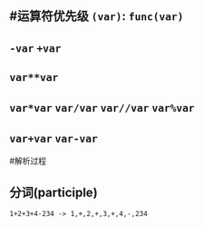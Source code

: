 #运算符优先级
`(var)`:
`func(var)`
---
`-var`
`+var`
---
`var**var`
---
`var*var`
`var/var`
`var//var`
`var%var`
---
`var+var`
`var-var`
---
#解析过程
## 分词(participle)
```
1+2+3+4-234 -> 1,+,2,+,3,+,4,-,234
```
